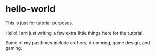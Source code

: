 # hello-world
This is just for tutorial purposes.

Hello! I am just writing a few extra little things here for the tutorial.

Some of my pasttimes include archery, drumming, game design, and gaming.
